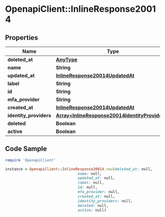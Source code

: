 # OpenapiClient::InlineResponse20014

## Properties

Name | Type | Description | Notes
------------ | ------------- | ------------- | -------------
**deleted_at** | [**AnyType**](.md) |  | 
**name** | **String** |  | 
**updated_at** | [**InlineResponse20014UpdatedAt**](InlineResponse20014UpdatedAt.md) |  | 
**label** | **String** |  | 
**id** | **String** |  | 
**mfa_provider** | **String** |  | 
**created_at** | [**InlineResponse20014UpdatedAt**](InlineResponse20014UpdatedAt.md) |  | 
**identity_providers** | [**Array&lt;InlineResponse20014IdentityProviders&gt;**](InlineResponse20014IdentityProviders.md) |  | 
**deleted** | **Boolean** |  | 
**active** | **Boolean** |  | 

## Code Sample

```ruby
require 'OpenapiClient'

instance = OpenapiClient::InlineResponse20014.new(deleted_at: null,
                                 name: null,
                                 updated_at: null,
                                 label: null,
                                 id: null,
                                 mfa_provider: null,
                                 created_at: null,
                                 identity_providers: null,
                                 deleted: null,
                                 active: null)
```


